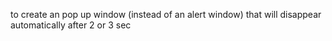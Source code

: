 
to create an pop up window (instead of an alert window) that will disappear automatically after 2 or 3 sec

